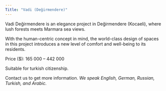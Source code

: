 ```yaml
---
Title: "Vadi (Değirmendere)"
---
```


Vadi Değirmendere is an elegance project in Değirmendere (Kocaeli), where lush forests meets Marmara sea views. 

With the human-centric concept in mind, the world-class design of spaces in this project introduces a new level of comfort and well-being to its residents.

Price ($): 165 000 – 442 000

Suitable for turkish citizenship.


Contact us to get more information.
*We speak English, German, Russian, Turkish, and Arabic.*
